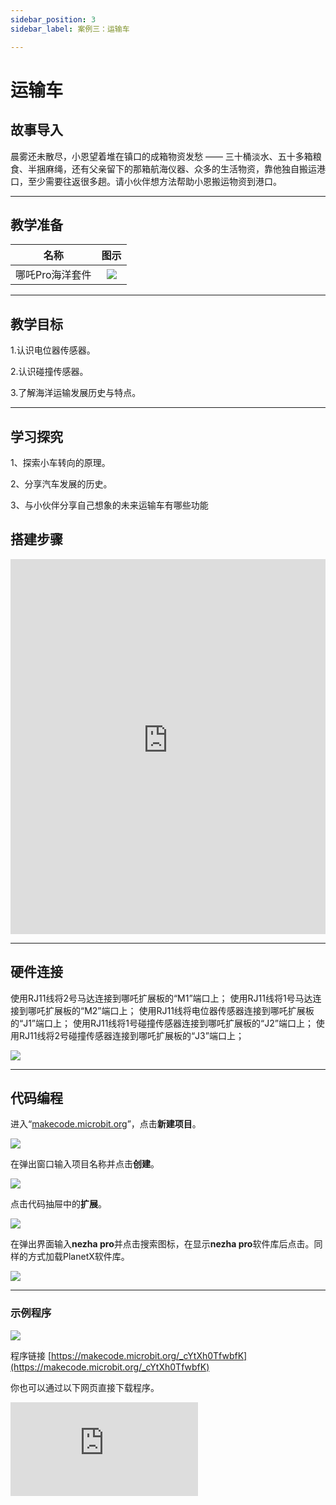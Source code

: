 ```yaml
---
sidebar_position: 3
sidebar_label: 案例三：运输车

---
```


# 运输车
## 故事导入
晨雾还未散尽，小恩望着堆在镇口的成箱物资发愁 —— 三十桶淡水、五十多箱粮食、半捆麻绳，还有父亲留下的那箱航海仪器、众多的生活物资，靠他独自搬运港口，至少需要往返很多趟。请小伙伴想方法帮助小恩搬运物资到港口。

--- 

## 教学准备

|     名称     |            图示            |
| :----------: | :--------------------------: |
|   哪吒Pro海洋套件  |   ![](https://wiki-media-ef.oss-cn-hongkong.aliyuncs.com/docs/microbit/building-blocks/nezha-pro-ocean-kit/nezha-pro-ocean-kit-products-introduction-002.png.png)  |

--- 
## 教学目标 
1.认识电位器传感器。

2.认识碰撞传感器。

3.了解海洋运输发展历史与特点。

--- 

## 学习探究

1、探索小车转向的原理。

2、分享汽车发展的历史。

3、与小伙伴分享自己想象的未来运输车有哪些功能

## 搭建步骤

<embed src="https://wiki-media-ef.oss-cn-hongkong.aliyuncs.com/docs/microbit/building-blocks/nezha-pro-ocean-kit/setup-diagram/case03/nezha-pro-ocean-kit-step-03-1.png.pdf" type="application/pdf" width="100%" height="600px" />

--- 

## 硬件连接
使用RJ11线将2号马达连接到哪吒扩展板的“M1”端口上；
使用RJ11线将1号马达连接到哪吒扩展板的“M2”端口上；
使用RJ11线将电位器传感器连接到哪吒扩展板的“J1”端口上；
使用RJ11线将1号碰撞传感器连接到哪吒扩展板的“J2”端口上；
使用RJ11线将2号碰撞传感器连接到哪吒扩展板的“J3”端口上；

![](https://wiki-media-ef.oss-cn-hongkong.aliyuncs.com/docs/microbit/building-blocks/nezha-pro-ocean-kit/setup-diagram/case03/nezha-pro-ocean-kit-step-03-3.png.png)

--- 
## 代码编程

进入“[makecode.microbit.org](https://makecode.microbit.org)”，点击**新建项目**。

![](https://wiki-media-ef.oss-cn-hongkong.aliyuncs.com/docs/microbit/building-blocks/microbit-space-science-kit/images/microbit-space-science-kit-case01-07.png)

在弹出窗口输入项目名称并点击**创建**。

![](https://wiki-media-ef.oss-cn-hongkong.aliyuncs.com/docs/microbit/building-blocks/microbit-space-science-kit/images/microbit-space-science-kit-case01-11.png)

点击代码抽屉中的**扩展**。

![](https://wiki-media-ef.oss-cn-hongkong.aliyuncs.com/docs/microbit/building-blocks/microbit-space-science-kit/images/microbit-space-science-kit-case01-09.png)

在弹出界面输入**nezha pro**并点击搜索图标，在显示**nezha pro**软件库后点击。同样的方式加载PlanetX软件库。

![](https://wiki-media-ef.oss-cn-hongkong.aliyuncs.com/docs/microbit/building-blocks/microbit-space-science-kit/images/microbit-space-science-kit-case01-10.png)

---
### 示例程序

![](https://wiki-media-ef.oss-cn-hongkong.aliyuncs.com/docs/microbit/building-blocks/nezha-pro-ocean-kit/setup-diagram/case03/nezha-pro-ocean-kit-step-03-2.png.png)

程序链接
[https://makecode.microbit.org/_cYtXh0TfwbfK](https://makecode.microbit.org/_cYtXh0TfwbfK)

你也可以通过以下网页直接下载程序。

<div
    style={{
        position: 'relative',
        paddingBottom: '60%',
        overflow: 'hidden',
    }}
>
    <iframe
        src="https://makecode.microbit.org/_cYtXh0TfwbfK"
        frameborder="0"
        sandbox="allow-popups allow-forms allow-scripts allow-same-origin"
        style={{
            position: 'absolute',
            width: '100%',
            height: '100%',
        }}
    />
</div>

---
### 下载程序

使用 USB 线连接 PC 和 micro:bit V2。

![](https://wiki-media-ef.oss-cn-hongkong.aliyuncs.com/docs/microbit/building-blocks/microbit-space-science-kit/images/microbit-space-science-kit-manual03.gif)

连接成功后，电脑上会识别出一个名为 MICROBIT 的盘符。

![](https://wiki-media-ef.oss-cn-hongkong.aliyuncs.com/docs/microbit/building-blocks/microbit-space-science-kit/images/microbit-space-science-kit-manual06.png)

点击左下角的![](https://wiki-media-ef.oss-cn-hongkong.aliyuncs.com/docs/microbit/building-blocks/microbit-space-science-kit/images/microbit-space-science-kit-manual07.png)，选择**Connect Device**。

![](https://wiki-media-ef.oss-cn-hongkong.aliyuncs.com/docs/microbit/building-blocks/microbit-space-science-kit/images/microbit-space-science-kit-manual11.png)

点击![](https://wiki-media-ef.oss-cn-hongkong.aliyuncs.com/docs/microbit/building-blocks/microbit-space-science-kit/images/microbit-space-science-kit-manual08.png)。

![](https://wiki-media-ef.oss-cn-hongkong.aliyuncs.com/docs/microbit/building-blocks/microbit-space-science-kit/images/microbit-space-science-kit-manual12.png)

点击![](https://wiki-media-ef.oss-cn-hongkong.aliyuncs.com/docs/microbit/building-blocks/microbit-space-science-kit/images/microbit-space-science-kit-manual09.png)。

![](https://wiki-media-ef.oss-cn-hongkong.aliyuncs.com/docs/microbit/building-blocks/microbit-space-science-kit/images/microbit-space-science-kit-manual13.png)

在弹出窗口选择 **BBC micro:bit CMSIS-DAP**，然后选择**连接**，至此，我们的 micro:bit 就已经连接成功。

![](https://wiki-media-ef.oss-cn-hongkong.aliyuncs.com/docs/microbit/building-blocks/microbit-space-science-kit/images/microbit-space-science-kit-manual14.png)

点击**下载程序**

![](https://wiki-media-ef.oss-cn-hongkong.aliyuncs.com/docs/microbit/building-blocks/microbit-space-science-kit/images/microbit-space-science-kit-manual10.png)

---
## 案例演示

按1号碰撞传感器，小车向前进，按2号碰撞传感器，小车向后退，通过电位传感器的控制小车速度。

**图片**

---
### 扩展知识

###海洋运输：连接世界的蓝色动脉

#### 一、海洋运输的历史演进

**古代至中世纪（帆船时代）**

技术特征：依靠风力驱动，典型如中国明代宝船、阿拉伯三角帆船、欧洲卡拉维尔帆船。

贸易网络：丝绸之路的海上分支（印度洋 - 太平洋航线）、地中海贸易圈（罗马帝国谷物运输）。

局限：航速慢（约 5-7 节），依赖季风，航线受地理限制。

**工业革命至 20 世纪（蒸汽与机械化时代）**

技术突破：1807 年富尔顿蒸汽船问世，19 世纪铁壳船取代木质船，20 世纪集装箱化（1956 年麦克莱恩首次使用集装箱）。

影响：1900 年全球海运贸易量约 5 亿吨，二战后集装箱运输使成本降低 90%，推动全球化分工。

**21 世纪至今（智能化与绿色转型）**

现状：2023 年全球海运承担约 80% 的国际贸易量（按吨公里计算），商船队总吨位超 20 亿吨（UNCTAD 数据）。

趋势：自动化港口（如上海洋山港）、LNG 动力船舶、数字化航运管理（区块链提单）。

#### 二、海洋运输的主要方式与船舶类型
|运输方式|	船舶类型|	典型货物|	特点|
|---|---|---|---|
|集装箱运输|	集装箱船（超大型如 24,000TEU）|	工业制品、消费品	|标准化装卸，占海运贸易量 35%（按价值），航线覆盖全球主要港口。|
|散货运输|	好望角型、巴拿马型散货船|	铁矿石、煤炭、谷物|	单船载重超 20 万吨，航线集中于资源出口国（如澳大利亚 - 中国铁矿航线）。|
|油轮运输|	VLCC（超大型油轮，载重 30 万吨 +）|	原油、成品油	航线受地缘政治影响显著（如霍尔木兹海峡、马六甲海峡），需防污染设计。|
|液化气运输|	LNG/LPG 运输船|	液化天然气、石油气|	需低温或高压储存，船舶建造成本高，航线集中于中东 - 东亚、北美 - 欧洲。|
|件杂货运输|	多用途货船|	机械、车辆、建材|	适合非标准化货物，逐渐被集装箱替代，占比下降至 10% 以下。|
|特种运输、	滚装船、重吊船、冷藏船|	汽车、重型设备、生鲜食品	|滚装船可直接装卸车辆（如汽车出口），冷藏船温控精度达 ±0.5℃。|

#### 三、全球海洋运输的关键航线与枢纽

**主要国际航线**

亚欧航线：苏伊士运河航线（亚洲 - 欧洲，航程较绕好望角缩短 40%）、北极东北航道（中俄航线，夏季通航）。

跨太平洋航线：远东 - 北美西海岸（长滩、洛杉矶）、远东 - 北美东海岸（经巴拿马运河）。

大西洋航线：欧洲 - 北美（传统贸易线）、南美东海岸 - 欧洲（大豆、铁矿运输）。

**枢纽港口（2023 年吞吐量数据）**

集装箱港：上海港（4,730 万 TEU）、新加坡港（3,740 万 TEU）、宁波舟山港（3,335 万 TEU）。

散货港：澳大利亚黑德兰港（铁矿石，年吞吐量 1.8 亿吨）、巴西图巴朗港（铁矿石）。

油轮港：沙特朱拜勒港、阿联酋富查伊拉港（波斯湾原油转运枢纽）。

#### 四、海洋运输的挑战与可持续发展

**环境挑战**
碳排放：航运业占全球温室气体排放 2.8%（2023 年），国际海事组织（IMO）要求 2050 年实现净零排放。

污染风险：船舶硫排放（2020 年 IMO 限硫令，硫含量≤0.5%）、压载水导致的生物入侵（如斑马贻贝扩散）。

事故影响：原油泄漏（如 1989 年埃克森瓦尔迪兹号事故，污染阿拉斯加海域）、集装箱落水（每年约 1 万标准箱丢失）。

**地缘与安全风险**

海盗威胁：几内亚湾（2023 年发生 54 起海盗袭击）、亚丁湾（经国际护航后风险降低）。

地缘冲突：俄乌战争影响黑海谷物运输（2022 年黑海谷物协议）、红海航运受也门冲突干扰。
可持续发展实践

绿色技术：甲醇动力船（如马士基 2023 年首艘甲醇集装箱船）、氨燃料试验船、风力辅助推进（安装帆翼或风筝）。

数字化转型：区块链提单（如马士基与 IBM 合作的 TradeLens 平台）、AI 预测航线优化（降低油耗 10-15%）。

国际治理：IMO《2021 年国际航运碳强度指标（CII）》，要求船舶每年碳强度提升 2%。

#### 五、未来趋势：智能化、低碳化与区域化

**技术创新**

自动驾驶船舶（如日本 2024 年测试的无人集装箱船）、氢燃料船舶（2030 年目标）。

**区域化贸易**

近岸航运（欧洲短海运输占比提升至 30%）、区域内港口联盟（如东南亚港口网络）。

**新兴市场**

非洲沿海航运开发（如尼日利亚拉各斯港扩建）、北极航线商业化（中俄合作亚马尔液化天然气项目）。

海洋运输作为全球化的基石，正从 “效率优先” 向 “绿色智能” 转型，其发展与地缘政治、技术革新、生态保护深度交织，重塑着 21 世纪的世界经济格局。
